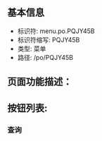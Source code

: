 
## 基本信息

- 标识符: menu.po.PQJY45B
- 标识符缩写: PQJY45B
- 类型: 菜单
- 路径: /po/PQJY45B

## 页面功能描述：





## 按钮列表:


### 查询


